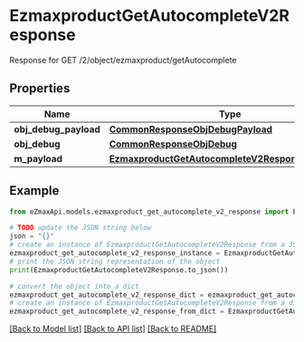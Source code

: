 # EzmaxproductGetAutocompleteV2Response

Response for GET /2/object/ezmaxproduct/getAutocomplete

## Properties

Name | Type | Description | Notes
------------ | ------------- | ------------- | -------------
**obj_debug_payload** | [**CommonResponseObjDebugPayload**](CommonResponseObjDebugPayload.md) |  | 
**obj_debug** | [**CommonResponseObjDebug**](CommonResponseObjDebug.md) |  | [optional] 
**m_payload** | [**EzmaxproductGetAutocompleteV2ResponseMPayload**](EzmaxproductGetAutocompleteV2ResponseMPayload.md) |  | 

## Example

```python
from eZmaxApi.models.ezmaxproduct_get_autocomplete_v2_response import EzmaxproductGetAutocompleteV2Response

# TODO update the JSON string below
json = "{}"
# create an instance of EzmaxproductGetAutocompleteV2Response from a JSON string
ezmaxproduct_get_autocomplete_v2_response_instance = EzmaxproductGetAutocompleteV2Response.from_json(json)
# print the JSON string representation of the object
print(EzmaxproductGetAutocompleteV2Response.to_json())

# convert the object into a dict
ezmaxproduct_get_autocomplete_v2_response_dict = ezmaxproduct_get_autocomplete_v2_response_instance.to_dict()
# create an instance of EzmaxproductGetAutocompleteV2Response from a dict
ezmaxproduct_get_autocomplete_v2_response_from_dict = EzmaxproductGetAutocompleteV2Response.from_dict(ezmaxproduct_get_autocomplete_v2_response_dict)
```
[[Back to Model list]](../README.md#documentation-for-models) [[Back to API list]](../README.md#documentation-for-api-endpoints) [[Back to README]](../README.md)


